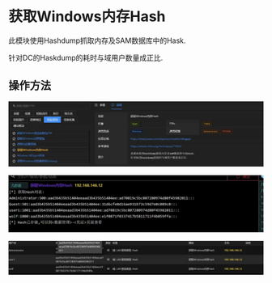 # 获取Windows内存Hash


此模块使用Hashdump抓取内存及SAM数据库中的Hask. 

针对DC的Haskdump的耗时与域用户数量成正比.

## 操作方法
![](img\CredentialAccess_CredentialDumping_WindowsHashDump\1.webp)

![](img\CredentialAccess_CredentialDumping_WindowsHashDump\2.webp)

![](img\CredentialAccess_CredentialDumping_WindowsHashDump\3.webp)


